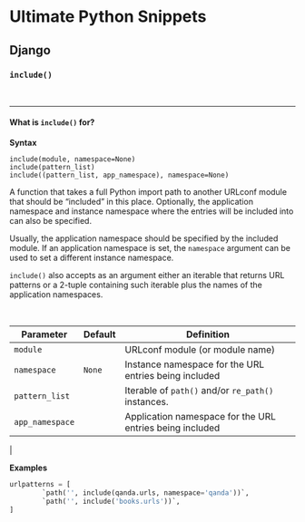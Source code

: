 # Ultimate Python Snippets
## Django
### `include()`


<br>

-----


#### What is `include()` for?



**Syntax**

```
include(module, namespace=None)
include(pattern_list)
include((pattern_list, app_namespace), namespace=None)
```

A function that takes a full Python import path to another URLconf module that should be “included” in this place. Optionally, the application namespace and instance namespace where the entries will be included into can also be specified.

Usually, the application namespace should be specified by the included module. If an application namespace is set, the `namespace` argument can be used to set a different instance namespace.

`include()` also accepts as an argument either an iterable that returns URL patterns or a 2-tuple containing such iterable plus the names of the application namespaces.



<br>

| Parameter | Default | Definition |
|--|--|--|
| `module` | | URLconf module (or module name) |
| `namespace` | `None` | Instance namespace for the URL entries being included |
| `pattern_list` | | Iterable of `path()` and/or `re_path()` instances. |
| `app_namespace` | | Application namespace for the URL entries being included
 |


**Examples**

```python
urlpatterns = [
        `path('', include(qanda.urls, namespace='qanda'))`,
        `path('', include('books.urls'))`,
]
```

